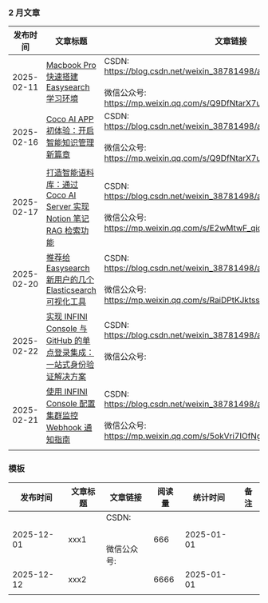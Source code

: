  
### 2 月文章

| 发布时间       | 文章标题                                                                                                              | 文章链接                                                                                                                                              | 阅读量（CSDN） | 统计时间       | 备注  |
| ---------- | ----------------------------------------------------------------------------------------------------------------- | ------------------------------------------------------------------------------------------------------------------------------------------------- | --------- | ---------- | --- |
| 2025-02-11 | [Macbook Pro快速搭建Easysearch学习环境](Macbook%20Pro快速搭建Easysearch学习环境.md)                                               | CSDN:<br>https://blog.csdn.net/weixin_38781498/article/details/14557411<br><br>微信公众号:  <br>https://mp.weixin.qq.com/s/Q9DfNtarX7uwvrBKCoQqDA<br>  | 1037      | 2025-03-02 |     |
| 2025-02-16 | [Coco AI APP 初体验：开启智能知识管理新篇章](Coco%20AI%20APP%20初体验：开启智能知识管理新篇章.md)                                               | CSDN:<br>https://blog.csdn.net/weixin_38781498/article/details/145660517<br><br>微信公众号:  <br>https://mp.weixin.qq.com/s/Q9DfNtarX7uwvrBKCoQqDA<br> | 1331      | 2025-03-02 |     |
| 2025-02-17 | [打造智能语料库：通过Coco AI Server 实现 Notion 笔记 RAG 检索功能](打造智能语料库：通过Coco%20AI%20Server%20实现%20Notion%20笔记%20RAG%20检索功能.md) | CSDN:<br>https://blog.csdn.net/weixin_38781498/article/details/145692866<br><br>微信公众号:  <br>https://mp.weixin.qq.com/s/E2wMtwF_qioqb1wwp8CZfg<br> | 1170      | 2025-03-02 |     |
| 2025-02-20 | [推荐给 Easysearch 新用户的几个 Elasticsearch 可视化工具](推荐给%20Easysearch%20新用户的几个%20Elasticsearch%20可视化工具.md)               | CSDN:<br>https://blog.csdn.net/weixin_38781498/article/details/145764424<br><br>微信公众号:  <br>https://mp.weixin.qq.com/s/RaiDPtKJktssJpfd58Tehw<br> | 394       | 2025-03-02 |     |
| 2025-02-22 | [实现 INFINI Console 与 GitHub 的单点登录集成：一站式身份验证解决方案](实现%20INFINI%20Console%20与%20GitHub%20的单点登录集成：一站式身份验证解决方案.md)     | CSDN:<br>https://blog.csdn.net/weixin_38781498/article/details/145792720<br><br>微信公众号:  <br><br>                                                  | 1018      | 2025-03-02 |     |
| 2025-02-21 | [使用 INFINI Console 配置集群监控 Webhook 通知指南](使用%20INFINI%20Console%20配置集群监控%20Webhook%20通知指南.md)                       | CSDN:<br>https://blog.csdn.net/weixin_38781498/article/details/145787827<br><br>微信公众号:  <br>https://mp.weixin.qq.com/s/5okVri7IOfNgtG17wXgH-g<br> | 706       | 2025-03-02 |     |
|            |                                                                                                                   |                                                                                                                                                   |           |            |     |



### 模板

| 发布时间       | 文章标题 | 文章链接                          | 阅读量  | 统计时间       | 备注  |
| ---------- | ---- | ----------------------------- | ---- | ---------- | --- |
| 2025-12-01 | xxx1 | CSDN:<br><br><br>微信公众号:  <br> | 666  | 2025-01-01 |     |
| 2025-12-12 | xxx2 |                               | 6666 | 2025-01-01 |     |
|            |      |                               |      |            |     |




